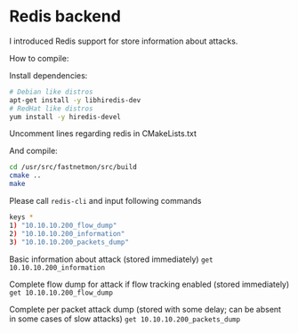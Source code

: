 # Redis backend

I introduced Redis support for store information about attacks.

How to compile:

Install dependencies:
```bash
# Debian like distros
apt-get install -y libhiredis-dev
# RedHat like distros 
yum install -y hiredis-devel
```

Uncomment lines regarding redis in CMakeLists.txt

And compile:
```bash
cd /usr/src/fastnetmon/src/build
cmake ..
make
```

Please call ```redis-cli``` and input following commands

```bash
keys *
1) "10.10.10.200_flow_dump"
2) "10.10.10.200_information"
3) "10.10.10.200_packets_dump"
```

Basic information about attack (stored immediately)
```get 10.10.10.200_information```

Complete flow dump for attack if flow tracking enabled (stored immediately)
```get 10.10.10.200_flow_dump```

Complete per packet attack dump (stored with some delay; can be absent in some cases of slow attacks)
```get 10.10.10.200_packets_dump```



